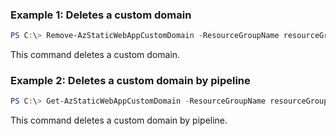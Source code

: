 ### Example 1: Deletes a custom domain
```powershell
PS C:\> Remove-AzStaticWebAppCustomDomain -ResourceGroupName resourceGroup -Name staticweb00 -DomainName domainName

```

This command deletes a custom domain.

### Example 2: Deletes a custom domain by pipeline
```powershell
PS C:\> Get-AzStaticWebAppCustomDomain -ResourceGroupName resourceGroup -Name staticweb00 -DomainName domainName | Remove-AzStaticWebAppCustomDomain

```

This command deletes a custom domain by pipeline.

